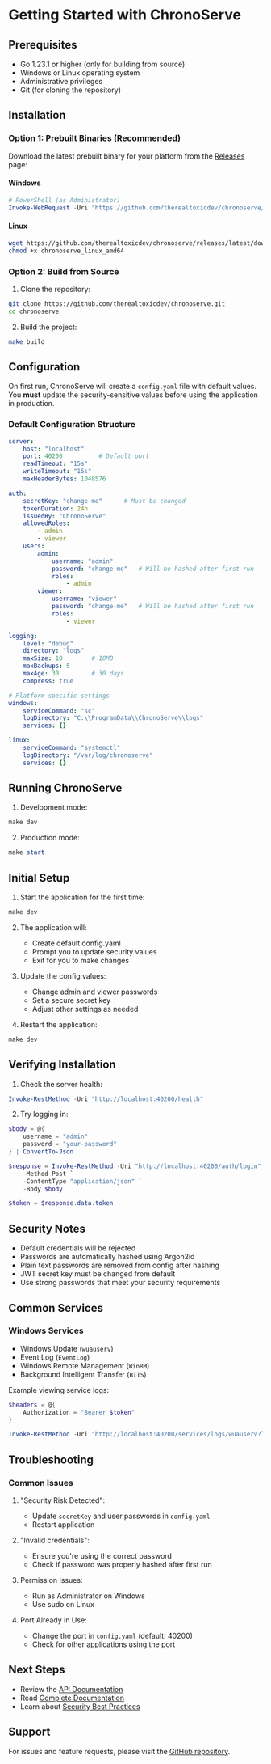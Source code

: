 # Getting Started with ChronoServe

## Prerequisites

- Go 1.23.1 or higher (only for building from source)
- Windows or Linux operating system
- Administrative privileges
- Git (for cloning the repository)

## Installation

### Option 1: Prebuilt Binaries (Recommended)

Download the latest prebuilt binary for your platform from the [Releases](https://github.com/therealtoxicdev/chronoserve/releases) page:

#### Windows
```powershell
# PowerShell (as Administrator)
Invoke-WebRequest -Uri "https://github.com/therealtoxicdev/chronoserve/releases/latest/download/chronoserve_windows_amd64.exe" -OutFile "chronoserve.exe"
```

#### Linux
```bash
wget https://github.com/therealtoxicdev/chronoserve/releases/latest/download/chronoserve_linux_amd64
chmod +x chronoserve_linux_amd64
```

### Option 2: Build from Source

1. Clone the repository:
```bash
git clone https://github.com/therealtoxicdev/chronoserve.git
cd chronoserve
```

2. Build the project:
```bash
make build
```

## Configuration

On first run, ChronoServe will create a `config.yaml` file with default values. You **must** update the security-sensitive values before using the application in production.

### Default Configuration Structure

```yaml
server:
    host: "localhost"
    port: 40200          # Default port
    readTimeout: "15s"
    writeTimeout: "15s"
    maxHeaderBytes: 1048576

auth:
    secretKey: "change-me"      # Must be changed
    tokenDuration: 24h
    issuedBy: "ChronoServe"
    allowedRoles:
        - admin
        - viewer
    users:
        admin:
            username: "admin"
            password: "change-me"   # Will be hashed after first run
            roles:
                - admin
        viewer:
            username: "viewer"
            password: "change-me"   # Will be hashed after first run
            roles:
                - viewer

logging:
    level: "debug"
    directory: "logs"
    maxSize: 10        # 10MB
    maxBackups: 5
    maxAge: 30         # 30 days
    compress: true

# Platform-specific settings
windows:
    serviceCommand: "sc"
    logDirectory: "C:\\ProgramData\\ChronoServe\\logs"
    services: {}

linux:
    serviceCommand: "systemctl"
    logDirectory: "/var/log/chronoserve"
    services: {}
```

## Running ChronoServe

1. Development mode:
```powershell
make dev
```

2. Production mode:
```powershell
make start
```

## Initial Setup

1. Start the application for the first time:
```powershell
make dev
```

2. The application will:
   - Create default config.yaml
   - Prompt you to update security values
   - Exit for you to make changes

3. Update the config values:
   - Change admin and viewer passwords
   - Set a secure secret key
   - Adjust other settings as needed

4. Restart the application:
```powershell
make dev
```

## Verifying Installation

1. Check the server health:
```powershell
Invoke-RestMethod -Uri "http://localhost:40200/health"
```

2. Try logging in:
```powershell
$body = @{
    username = "admin"
    password = "your-password"
} | ConvertTo-Json

$response = Invoke-RestMethod -Uri "http://localhost:40200/auth/login" `
    -Method Post `
    -ContentType "application/json" `
    -Body $body

$token = $response.data.token
```

## Security Notes

- Default credentials will be rejected
- Passwords are automatically hashed using Argon2id
- Plain text passwords are removed from config after hashing
- JWT secret key must be changed from default
- Use strong passwords that meet your security requirements

## Common Services

### Windows Services
- Windows Update (`wuauserv`)
- Event Log (`EventLog`)
- Windows Remote Management (`WinRM`)
- Background Intelligent Transfer (`BITS`)

Example viewing service logs:
```powershell
$headers = @{
    Authorization = "Bearer $token"
}

Invoke-RestMethod -Uri "http://localhost:40200/services/logs/wuauserv?lines=50" -Headers $headers
```

## Troubleshooting

### Common Issues

1. "Security Risk Detected":
   - Update `secretKey` and user passwords in `config.yaml`
   - Restart application

2. "Invalid credentials":
   - Ensure you're using the correct password
   - Check if password was properly hashed after first run

3. Permission Issues:
   - Run as Administrator on Windows
   - Use sudo on Linux

4. Port Already in Use:
   - Change the port in `config.yaml` (default: 40200)
   - Check for other applications using the port

## Next Steps

- Review the [API Documentation](API_REFERENCE.md)
- Read [Complete Documentation](DOCUMENTATION.md)
- Learn about [Security Best Practices](../SECURITY.md)

## Support

For issues and feature requests, please visit the [GitHub repository](https://github.com/therealtoxicdev/chronoserve).